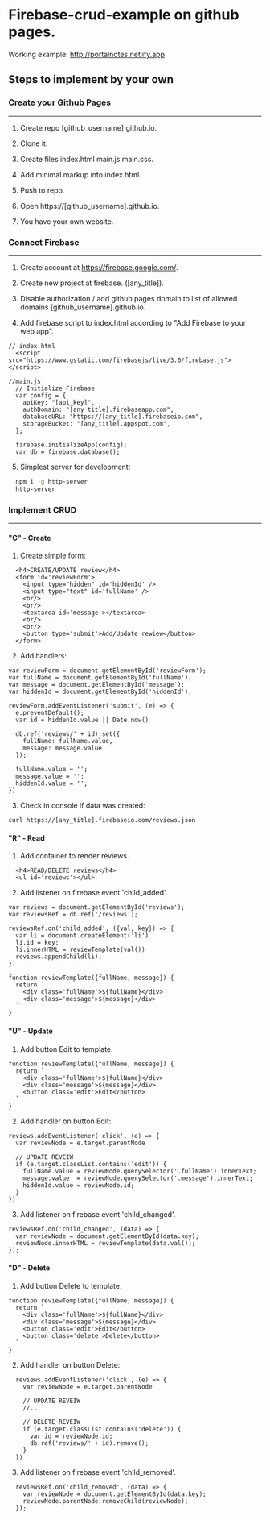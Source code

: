 # Firebase-crud-example on github pages.

Working example: http://portalnotes.netlify.app

## Steps to implement by your own

### Create your Github Pages
___

1) Create repo [github_username].github.io.

2) Clone it.

3) Create files index.html main.js main.css.

4) Add minimal markup into index.html.

5) Push to repo.

6) Open https://[github_username].github.io.

7) You have your own website.

### Connect Firebase
___

1) Create account at https://firebase.google.com/.

2) Create new project at firebase. ([any_title]).

3) Disable authorization / add github pages domain to list of allowed domains [github_username].github.io.

4) Add firebase script to index.html according to "Add Firebase to your web app".

```
// index.html
  <script src="https://www.gstatic.com/firebasejs/live/3.0/firebase.js"></script>

//main.js
  // Initialize Firebase
  var config = {
    apiKey: "[api_key]",
    authDomain: "[any_title].firebaseapp.com",
    databaseURL: "https://[any_title].firebaseio.com",
    storageBucket: "[any_title].appspot.com",
  };

  firebase.initializeApp(config);
  var db = firebase.database();
```

5) Simplest server for development:

```bash
  npm i -g http-server
  http-server
```

### Implement CRUD
___

#### "C" - Сreate

1) Create simple form:

```
  <h4>CREATE/UPDATE review</h4>
  <form id='reviewForm'>
    <input type="hidden" id='hiddenId' />
    <input type="text" id='fullName' />
    <br/>
    <br/>
    <textarea id='message'></textarea>
    <br/>
    <br/>
    <button type='submit'>Add/Update rewiew</button>
  </form>
```

2) Add handlers:

```
var reviewForm = document.getElementById('reviewForm');
var fullName = document.getElementById('fullName');
var message = document.getElementById('message');
var hiddenId = document.getElementById('hiddenId');

reviewForm.addEventListener('submit', (e) => {
  e.preventDefault();
  var id = hiddenId.value || Date.now()

  db.ref('reviews/' + id).set({
    fullName: fullName.value,
    message: message.value
  });

  fullName.value = '';
  message.value = '';
  hiddenId.value = '';
})
```

3) Check in console if data was created:

```
curl https://[any_title].firebaseio.com/reviews.json
```

#### "R" - Read

1) Add container to render reviews.

```
  <h4>READ/DELETE reviews</h4>
  <ul id='reviews'></ul>
```

2) Add listener on firebase event 'child_added'.

```
var reviews = document.getElementById('reviews');
var reviewsRef = db.ref('/reviews');

reviewsRef.on('child_added', ({val, key}) => {
  var li = document.createElement('li')
  li.id = key;
  li.innerHTML = reviewTemplate(val())
  reviews.appendChild(li);
})

function reviewTemplate({fullName, message}) {
  return `
    <div class='fullName'>${fullName}</div>
    <div class='message'>${message}</div>
  `
}
```

#### "U" - Update

1) Add button Edit to template.
```
function reviewTemplate({fullName, message}) {
  return `
    <div class='fullName'>${fullName}</div>
    <div class='message'>${message}</div>
    <button class='edit'>Edit</button>
  `
}
```

2) Add handler on button Edit:

```
reviews.addEventListener('click', (e) => {
  var reviewNode = e.target.parentNode

  // UPDATE REVEIW
  if (e.target.classList.contains('edit')) {
    fullName.value = reviewNode.querySelector('.fullName').innerText;
    message.value  = reviewNode.querySelector('.message').innerText;
    hiddenId.value = reviewNode.id;
  }
})
```

3) Add listener on firebase event 'child_changed'.

```
reviewsRef.on('child_changed', (data) => {
  var reviewNode = document.getElementById(data.key);
  reviewNode.innerHTML = reviewTemplate(data.val());
});
```

#### "D" - Delete

1) Add button Delete to template.
```
function reviewTemplate({fullName, message}) {
  return `
    <div class='fullName'>${fullName}</div>
    <div class='message'>${message}</div>
    <button class='edit'>Edit</button>
    <button class='delete'>Delete</button>
  `
}
```

2) Add handler on button Delete:

```
  reviews.addEventListener('click', (e) => {
    var reviewNode = e.target.parentNode

    // UPDATE REVEIW
    //...

    // DELETE REVEIW
    if (e.target.classList.contains('delete')) {
      var id = reviewNode.id;
      db.ref('reviews/' + id).remove();
    }
  })
```

3) Add listener on firebase event 'child_removed'.

```
  reviewsRef.on('child_removed', (data) => {
    var reviewNode = document.getElementById(data.key);
    reviewNode.parentNode.removeChild(reviewNode);
  });
```
